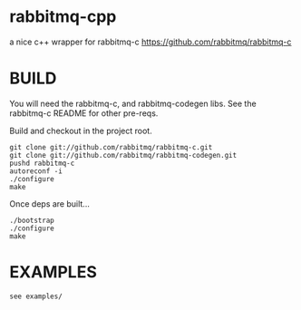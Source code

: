 # rabbitmq-cpp

a nice c++ wrapper for rabbitmq-c <https://github.com/rabbitmq/rabbitmq-c>

# BUILD

You will need the rabbitmq-c, and rabbitmq-codegen libs. See the rabbitmq-c README for other pre-reqs.  

Build and checkout in the project root.  

    git clone git://github.com/rabbitmq/rabbitmq-c.git
    git clone git://github.com/rabbitmq/rabbitmq-codegen.git
    pushd rabbitmq-c
    autoreconf -i
    ./configure
    make

Once deps are built...

    ./bootstrap
    ./configure
    make

# EXAMPLES
    
    see examples/
